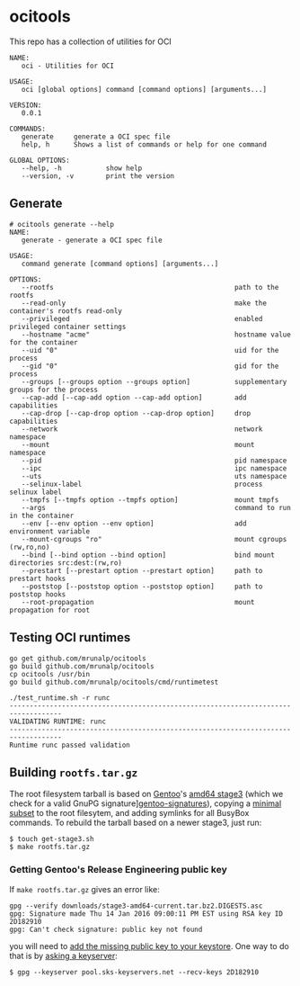# ocitools

This repo has a collection of utilities for OCI

```
NAME:
   oci - Utilities for OCI

USAGE:
   oci [global options] command [command options] [arguments...]
   
VERSION:
   0.0.1
   
COMMANDS:
   generate     generate a OCI spec file
   help, h      Shows a list of commands or help for one command
   
GLOBAL OPTIONS:
   --help, -h           show help
   --version, -v        print the version

```

Generate
------------------------------------------

```
# ocitools generate --help
NAME:
   generate - generate a OCI spec file

USAGE:
   command generate [command options] [arguments...]

OPTIONS:
   --rootfs                                             path to the rootfs
   --read-only                                          make the container's rootfs read-only
   --privileged                                         enabled privileged container settings
   --hostname "acme"                                    hostname value for the container
   --uid "0"                                            uid for the process
   --gid "0"                                            gid for the process
   --groups [--groups option --groups option]           supplementary groups for the process
   --cap-add [--cap-add option --cap-add option]        add capabilities
   --cap-drop [--cap-drop option --cap-drop option]     drop capabilities
   --network                                            network namespace
   --mount                                              mount namespace
   --pid                                                pid namespace
   --ipc                                                ipc namespace
   --uts                                                uts namespace
   --selinux-label                                      process selinux label
   --tmpfs [--tmpfs option --tmpfs option]              mount tmpfs
   --args                                               command to run in the container
   --env [--env option --env option]                    add environment variable
   --mount-cgroups "ro"                                 mount cgroups (rw,ro,no)
   --bind [--bind option --bind option]                 bind mount directories src:dest:(rw,ro)
   --prestart [--prestart option --prestart option]     path to prestart hooks
   --poststop [--poststop option --poststop option]     path to poststop hooks
   --root-propagation                                   mount propagation for root
```

Testing OCI runtimes
------------------------------------------

```
go get github.com/mrunalp/ocitools
go build github.com/mrunalp/ocitools
cp ocitools /usr/bin
go build github.com/mrunalp/ocitools/cmd/runtimetest

./test_runtime.sh -r runc 
-----------------------------------------------------------------------------------
VALIDATING RUNTIME: runc
-----------------------------------------------------------------------------------
Runtime runc passed validation

```

Building `rootfs.tar.gz`
------------------------

The root filesystem tarball is based on [Gentoo][]'s [amd64
stage3][stage3-amd64] (which we check for a valid GnuPG
signature][gentoo-signatures]), copying a [minimal
subset](rootfs-files) to the root filesytem, and adding symlinks for
all BusyBox commands.  To rebuild the tarball based on a newer stage3,
just run:

```
$ touch get-stage3.sh
$ make rootfs.tar.gz
```

### Getting Gentoo's Release Engineering public key

If `make rootfs.tar.gz` gives an error like:

```
gpg --verify downloads/stage3-amd64-current.tar.bz2.DIGESTS.asc
gpg: Signature made Thu 14 Jan 2016 09:00:11 PM EST using RSA key ID 2D182910
gpg: Can't check signature: public key not found
```

you will need to [add the missing public key to your
keystore][gentoo-signatures].  One way to do that is by [asking a
keyserver][recv-keys]:

```
$ gpg --keyserver pool.sks-keyservers.net --recv-keys 2D182910
```

[Gentoo]: https://www.gentoo.org/
[stage3-amd64]: http://distfiles.gentoo.org/releases/amd64/autobuilds/
[gentoo-signatures]: https://www.gentoo.org/downloads/signatures/
[recv-keys]: https://www.gnupg.org/documentation/manuals/gnupg/Operational-GPG-Commands.html
